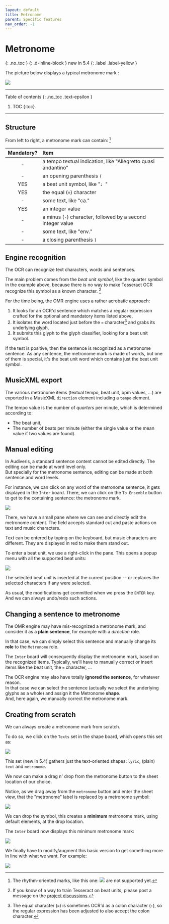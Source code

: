 ```yaml
---
layout: default
title: Metronome
parent: Specific features
nav_order: -1
---
```

# Metronome
{: .no_toc }
{: .d-inline-block }
new in 5.4
{: .label .label-yellow }

The picture below displays a typical metronome mark :

![](../../assets/images/metronome_carmen.png)

---
Table of contents
{: .no_toc .text-epsilon }
1. TOC
{:toc}
---

## Structure

From left to right, a metronome mark can contain: [^swing]

| Mandatory? | Item|
|:---:|:--- |
|  -  | a tempo textual indication, like "Allegretto quasi andantino" |
|  -  | an opening parenthesis `(` |
| YES | a beat unit symbol, like "&#x2669;"|
| YES | the equal (`=`) character |
|  -  | some text, like "ca." |
| YES | an integer value |
|  -  | a minus (`-`) character, followed by a second integer value |
|  -  | some text, like "env." |
|  -  | a closing parenthesis `)` |



## Engine recognition

The OCR can recognize text characters, words and sentences.

The main problem comes from the *beat unit symbol*, like the quarter symbol in the example above,
because there is no way to make Tesseract OCR recognize this symbol as a known character. [^symbol]

For the time being, the OMR engine uses a rather acrobatic approach:
1. It looks for an OCR'd sentence which matches a regular expression
crafted for the optional and mandatory items listed above,
2. It isolates the word located just before the `=` character[^colon] and grabs its underlying glyph,
3. It submits this glyph to the glyph classifier, looking for a beat unit symbol.

If the test is positive, then the sentence is recognized as a metronome sentence.
As any sentence, the metronome mark is made of words, but one of them is special,
it's the beat unit word which contains just the beat unit symbol.

## MusicXML export

The various metronome items (textual tempo, beat unit, bpm values, ...) are exported in a MusicXML `direction` element including a `tempo` element.

The tempo value is the number of *quarters* per minute, which is determined according to:
- The beat unit,
- The number of beats per minute (either the single value or the mean value if two values are found).

## Manual editing

In Audiveris, a standard sentence content cannot be edited directly.
The editing can be made at word level only.  
But specially for the metronome sentence, editing can be made at both sentence and word levels.

For instance, we can click on any word of the metronome sentence, it gets displayed in the `Inter` board.
There, we can click on the `To Ensemble` button to get to the containing sentence: the metronome mark.

![](../../assets/images/metronome_field.png)

There, we have a small pane where we can see and directly edit the metronome content.
The field accepts standard cut and paste actions on text and music characters.

Text can be entered by typing on the keyboard, but music characters are different.
They are displayed in red to make them stand out.

To enter a beat unit, we use a right-click in the pane.
This opens a popup menu with all the supported beat units:

![](../../assets/images/metronome_insert.png)

The selected beat unit is inserted at the current position --
or replaces the selected characters if any were selected.

As usual, the modifications get committed when we press the `ENTER` key.  
And we can always undo/redo such actions.

## Changing a sentence to metronome

The OMR engine may have mis-recognized a metronome mark, and consider it as a **plain sentence**,
for example with a *direction* role.

In that case, we can simply select this sentence and manually change its **role** to
the `Metronome` role.

The `Inter` board will consequently display the metronome mark, based on the recognized items.
Typically, we'll have to manually correct or insert items like the beat unit, the `=` character, ...

The OCR engine may also have totally **ignored the sentence**, for whatever reason.  
In that case we can select the sentence (actually we select the underlying glyphs as a whole)
and assign it the Metronome **shape**.  
And, here again, we manually correct the metronome mark.

## Creating from scratch

We can always create a metronome mark from scratch.

To do so, we click on the `Texts` set in the shape board, which opens this set as:

![](../../assets/images/Texts_palette.png)

This set (new in 5.4) gathers just the text-oriented shapes: `lyric`, (plain) `text`  and `metronome`.

We now can make a drag n' drop from the metronome button to the sheet location of our choice.

Notice, as we drag away from the `metronome` button and enter the sheet view,
that the "metronome" label is replaced by a metronome symbol:

![](../../assets/images/metronome_dnd.png)

We can drop the symbol, this creates a **minimum** metronome mark, using default elements,
at the drop location.  

The `Inter` board now displays this minimum metronome mark:

![](../../assets/images/metronome_minimum.png)

We finally have to modify/augment this basic version to get something more in line with what we want.
For example:

![](../../assets/images/metronome_manual.png)

[^swing]: The rhythm-oriented marks, like this one: ![](https://www.w3.org/2021/06/musicxml40/static/examples/metronome-note-element.png) are not supported yet. 

[^symbol]: If you know of a way to train Tesseract on beat units, please post a message on the [project discussions](https://github.com/Audiveris/audiveris/discussions).

[^colon]: The equal character (`=`) is sometimes OCR'd as a colon character (`:`), so the regular expression has been adjusted to also accept the colon character.